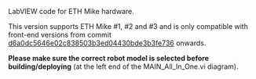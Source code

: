 LabVIEW code for ETH Mike hardware.

This version supports ETH Mike #1, #2 and #3 and is only compatible with front-end versions from commit [d6a0dc5646e02c838503b3ed04430bde3b3fe736](https://gitlab.ethz.ch/RELab/eth-mike/eth-mike-front-end/-/commit/d6a0dc5646e02c838503b3ed04430bde3b3fe736) onwards.

**Please make sure the correct robot model is selected before building/deploying** (at the left end of the MAIN_All_In_One.vi diagram).
